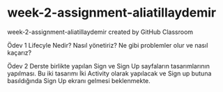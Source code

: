 # week-2-assignment-aliatillaydemir
week-2-assignment-aliatillaydemir created by GitHub Classroom

Ödev 1
Lifecyle Nedir? Nasıl yönetiriz? Ne gibi problemler olur ve nasıl kaçarız?

Ödev 2
Derste birlikte yapılan Sign ve Sign Up sayfaların tasarımlarının yapılması. Bu iki tasarımı İki Activity olarak yapılacak ve Sign up butuna basıldığında Sign Up ekranı gelmesi beklenmekte.
